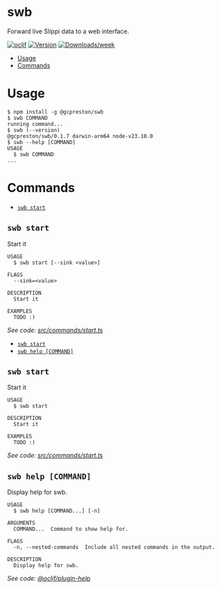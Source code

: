 swb
=================

Forward live Slippi data to a web interface.


[![oclif](https://img.shields.io/badge/cli-oclif-brightgreen.svg)](https://oclif.io)
[![Version](https://img.shields.io/npm/v/swb.svg)](https://npmjs.org/package/@gcpreston/swb)
[![Downloads/week](https://img.shields.io/npm/dw/swb.svg)](https://npmjs.org/package/@gcpreston/swb)


<!-- toc -->
* [Usage](#usage)
* [Commands](#commands)
<!-- tocstop -->
# Usage
<!-- usage -->
```sh-session
$ npm install -g @gcpreston/swb
$ swb COMMAND
running command...
$ swb (--version)
@gcpreston/swb/0.1.7 darwin-arm64 node-v23.10.0
$ swb --help [COMMAND]
USAGE
  $ swb COMMAND
...
```
<!-- usagestop -->
# Commands
<!-- commands -->
* [`swb start`](#swb-start)

## `swb start`

Start it

```
USAGE
  $ swb start [--sink <value>]

FLAGS
  --sink=<value>

DESCRIPTION
  Start it

EXAMPLES
  TODO :)
```

_See code: [src/commands/start.ts](https://github.com/gcpreston/swb/blob/v0.1.7/src/commands/start.ts)_
<!-- commandsstop -->
* [`swb start`](#swb-start)
* [`swb help [COMMAND]`](#swb-help-command)

## `swb start`

Start it

```
USAGE
  $ swb start

DESCRIPTION
  Start it

EXAMPLES
  TODO :)
```

_See code: [src/commands/start.ts](https://github.com/gcpreston/slippi-web-bridge/blob/v0.1.0/src/commands/start.ts)_

## `swb help [COMMAND]`

Display help for swb.

```
USAGE
  $ swb help [COMMAND...] [-n]

ARGUMENTS
  COMMAND...  Command to show help for.

FLAGS
  -n, --nested-commands  Include all nested commands in the output.

DESCRIPTION
  Display help for swb.
```

_See code: [@oclif/plugin-help](https://github.com/oclif/plugin-help/blob/v6.2.27/src/commands/help.ts)_
